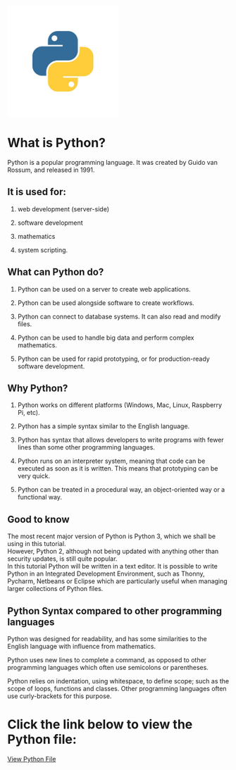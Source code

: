<!--  credit w3 schools -->
<img src="python.jpg" alt="python img" width="50%" >

# What is Python?

Python is a popular programming language. It was created by Guido van Rossum, and released in 1991.

## It is used for:

1. web development (server-side)

2. software development

3. mathematics

4. system scripting.

## What can Python do?

1. Python can be used on a server to create web applications.<br>

2. Python can be used alongside software to create workflows.<br>

3. Python can connect to database systems. It can also read and modify files.<br>

4. Python can be used to handle big data and perform complex mathematics.<br>

5. Python can be used for rapid prototyping, or for production-ready software development.

## Why Python?

1. Python works on different platforms (Windows, Mac, Linux, Raspberry Pi, etc).<br>

2. Python has a simple syntax similar to the English language.<br>

3. Python has syntax that allows developers to write programs with fewer lines than some other programming languages.<br>

4. Python runs on an interpreter system, meaning that code can be executed as soon as it is written. This means that prototyping can be very quick.
   <br>
5. Python can be treated in a procedural way, an object-oriented way or a functional way.

## Good to know

The most recent major version of Python is Python 3, which we shall be using in this tutorial.
<br> However, Python 2, although not being updated with anything other than security updates, is still quite popular.
<br>
In this tutorial Python will be written in a text editor. It is possible to write Python in an Integrated Development Environment, such as Thonny, Pycharm, Netbeans or Eclipse which are particularly useful when managing larger collections of Python files.

## Python Syntax compared to other programming languages

Python was designed for readability, and has some similarities to the English language with influence from mathematics.<br>

Python uses new lines to complete a command, as opposed to other programming languages which often use semicolons or parentheses.<br>

Python relies on indentation, using whitespace, to define scope; such as the scope of loops, functions and classes. Other programming languages often use curly-brackets for this purpose.

<h1>Click the link below to view the Python file:</h1>
    <a href="day1.py" target="_blank">View Python File</a>
<!-- C:\Users\mukes\Downloads\Python-Projects\Day1 -->
